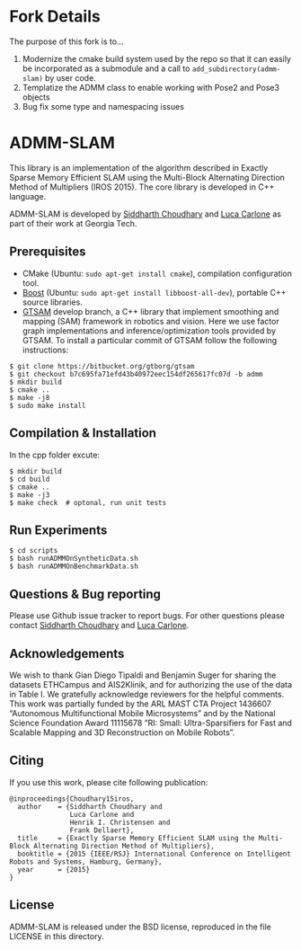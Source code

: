 Fork Details
===================================================
The purpose of this fork is to...
1. Modernize the cmake build system used by the repo so that it can easily be incorporated as a submodule and a call to `add_subdirectory(admm-slam)` by user code.
2. Templatize the ADMM class to enable working with Pose2 and Pose3 objects
3. Bug fix some type and namespacing issues


ADMM-SLAM
===================================================
This library is an implementation of the algorithm described in Exactly Sparse Memory Efficient SLAM using the 
Multi-Block Alternating Direction Method of Multipliers (IROS 2015). The core library is developed in C++
language.

ADMM-SLAM is developed by [Siddharth Choudhary](mailto:siddharth.choudhary@gatech.edu) and 
[Luca Carlone](mailto:lcarlone@mit.edu) as part of their work at Georgia Tech. 

Prerequisites
------

- CMake (Ubuntu: `sudo apt-get install cmake`), compilation configuration tool.
- [Boost](http://www.boost.org/)  (Ubuntu: `sudo apt-get install libboost-all-dev`), portable C++ source libraries.
- [GTSAM](https://bitbucket.org/gtborg/gtsam) develop branch, a C++ library that implement smoothing and mapping (SAM) framework in robotics and vision. Here we use factor graph implementations and inference/optimization tools provided by GTSAM. To install a particular commit of GTSAM follow the following instructions: 

```
$ git clone https://bitbucket.org/gtborg/gtsam
$ git checkout b7c695fa71efd43b40972eec154df265617fc07d -b admm
$ mkdir build
$ cmake ..
$ make -j8
$ sudo make install
```

Compilation & Installation
------

In the cpp folder excute:

```
$ mkdir build
$ cd build
$ cmake ..
$ make -j3
$ make check  # optonal, run unit tests
```

Run Experiments
------

```
$ cd scripts
$ bash runADMMOnSyntheticData.sh 
$ bash runADMMOnBenchmarkData.sh 
```

Questions & Bug reporting
-----

Please use Github issue tracker to report bugs. For other questions please contact [Siddharth Choudhary](mailto:siddharth.choudhary@gatech.edu) and
[Luca Carlone](mailto:lcarlone@mit.edu).

Acknowledgements
----
We wish to thank Gian Diego Tipaldi and Benjamin Suger
for sharing the datasets ETHCampus and AIS2Klinik, and for
authorizing the use of the data in Table I. We
gratefully acknowledge reviewers for the helpful comments.
This work was partially funded by the ARL MAST CTA
Project 1436607 “Autonomous Multifunctional Mobile Microsystems”
and by the National Science Foundation Award
11115678 “RI: Small: Ultra-Sparsifiers for Fast and Scalable
Mapping and 3D Reconstruction on Mobile Robots”.

Citing
-----

If you use this work, please cite following publication:

```
@inproceedings{Choudhary15iros,
  author    = {Siddharth Choudhary and
               Luca Carlone and
               Henrik I. Christensen and
               Frank Dellaert},
  title     = {Exactly Sparse Memory Efficient SLAM using the Multi-Block Alternating Direction Method of Multipliers},
  booktitle = {2015 {IEEE/RSJ} International Conference on Intelligent Robots and Systems, Hamburg, Germany},
  year      = {2015}
}
```


License
-----

ADMM-SLAM is released under the BSD license, reproduced in the file LICENSE in this directory.
